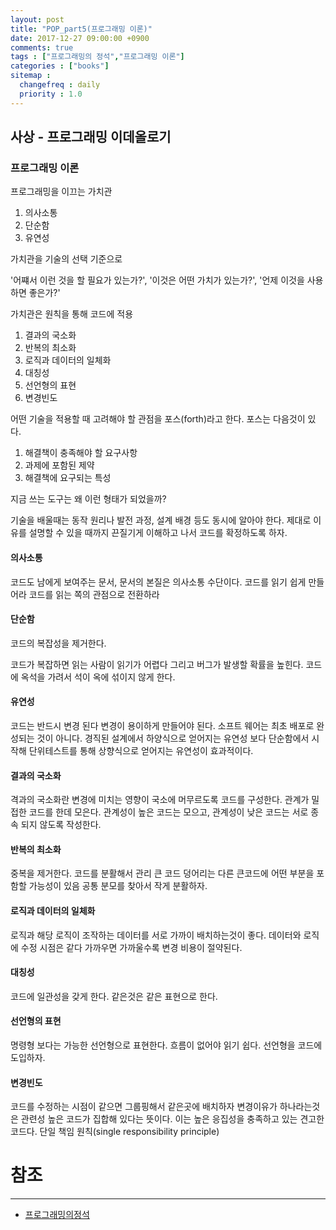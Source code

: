 ```yaml
---
layout: post
title: "POP_part5(프로그래밍 이론)"
date: 2017-12-27 09:00:00 +0900
comments: true
tags : ["프로그래밍의 정석","프로그래밍 이론"]
categories : ["books"]
sitemap :
  changefreq : daily
  priority : 1.0
---
```


## 사상 - 프로그래밍 이데올로기

### 프로그래밍 이론

프로그래밍을 이끄는 가치관 

1. 의사소통
2. 단순함
3. 유연성

가치관을 기술의 선택 기준으로

'어쨰서 이런 것을 할 필요가 있는가?', '이것은 어떤 가치가 있는가?', '언제 이것을 사용하면 좋은가?'

가치관은 원칙을 통해 코드에 적용

1. 결과의 국소화
2. 반복의 최소화
3. 로직과 데이터의 일체화
4. 대칭성
5. 선언형의 표현
6. 변경빈도

어떤 기술을 적용할 때 고려해야 할 관점을 포스(forth)라고 한다. 포스는 다음것이 있다.

1. 해결책이 충족해야 할 요구사항
2. 과제에 포함된 제약
3. 해결책에 요구되는 특성

지금 쓰는 도구는 왜 이런 형태가 되었을까?

기술을 배울때는 동작 원리나 발전 과정, 설계 배경 등도 동시에 알아야 한다.
제대로 이유를 설명할 수 있을 때까지 끈질기게 이해하고 나서 코드를 확정하도록 하자.

#### 의사소통

코드도 남에게 보여주는 문서, 문서의 본질은 의사소통 수단이다.
코드를 읽기 쉽게 만들어라
코드를 읽는 쪽의 관점으로 전환하라


#### 단순함

코드의 복잡성을 제거한다.

코드가 복잡하면 읽는 사람이 읽기가 어렵다 그리고 버그가 발생할 확률을 높힌다.
코드에 옥석을 가려서 석이 옥에 섞이지 않게 한다.

#### 유연성

코드는 반드시 변경 된다 변경이 용이하게 만들어야 된다.
소프트 웨어는 최초 배포로 완성되는 것이 아니다.
경직된 설계에서 하양식으로 얻어지는 유연성 보다 단순함에서 시작해 단위테스트를 통해 상향식으로 얻어지는 유연성이 효과적이다.

#### 결과의 국소화

격과의 국소화란 변경에 미치는 영향이 국소에 머무르도록 코드를 구성한다.
관계가 밀접한 코드를 한데 모은다. 관계성이 높은 코드는 모으고, 관계성이 낮은 코드는 서로 종속 되지 않도록 작성한다.

#### 반복의 최소화

중복을 제거한다.
코드를 분활해서 관리 큰 코드 덩어리는 다른 큰코드에 어떤 부분을 포함할 가능성이 있음 공통 분모를 찾아서 작게 분활하자.


#### 로직과 데이터의 일체화

로직과 해당 로직이 조작하는 데이터를 서로 가까이 배치하는것이 좋다.
데이터와 로직에 수정 시점은 같다 가까우면 가까울수록 변경 비용이 절약된다.

#### 대칭성

코드에 일관성을 갖게 한다.
같은것은 같은 표현으로 한다.

#### 선언형의 표현

명령형 보다는 가능한 선언형으로 표현한다.
흐름이 없어야 읽기 쉽다.
선언형을 코드에 도입하자.

#### 변경빈도

코드를 수정하는 시점이 같으면 그룹핑해서 같은곳에 배치하자
변경이유가 하나라는것은 관련성 높은 코드가 집합해 있다는 뜻이다. 이는 높은 응집성을 충족하고 있는 견고한 코드다.
단일 책임 원칙(single responsibility principle)

# 참조 
-----
* [프로그래밍의정석](http://www.yes24.com/24/Goods/55254076?Acode=101)
